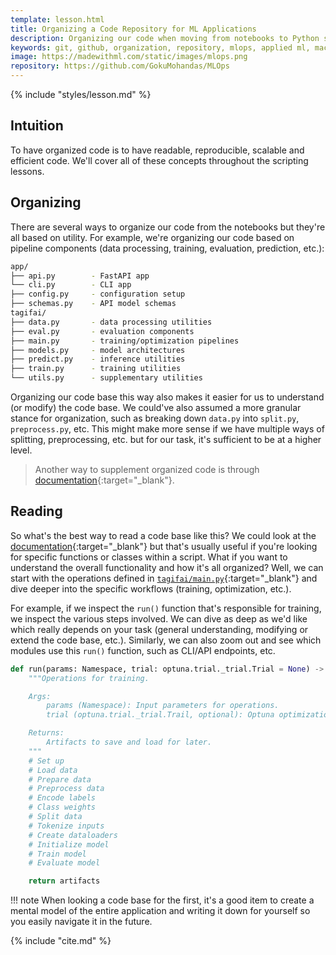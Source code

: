 ```yaml
---
template: lesson.html
title: Organizing a Code Repository for ML Applications
description: Organizing our code when moving from notebooks to Python scripts.
keywords: git, github, organization, repository, mlops, applied ml, machine learning, ml in production, machine learning in production, applied machine learning
image: https://madewithml.com/static/images/mlops.png
repository: https://github.com/GokuMohandas/MLOps
---
```


{% include "styles/lesson.md" %}

## Intuition

To have organized code is to have readable, reproducible, scalable and efficient code. We'll cover all of these concepts throughout the scripting lessons.

## Organizing
There are several ways to organize our code from the notebooks but they're all based on utility. For example, we're organizing our code based on pipeline components (data processing, training, evaluation, prediction, etc.):

```bash linenums="1"
app/
├── api.py        - FastAPI app
└── cli.py        - CLI app
├── config.py     - configuration setup
├── schemas.py    - API model schemas
tagifai/
├── data.py       - data processing utilities
├── eval.py       - evaluation components
├── main.py       - training/optimization pipelines
├── models.py     - model architectures
├── predict.py    - inference utilities
├── train.py      - training utilities
└── utils.py      - supplementary utilities
```

Organizing our code base this way also makes it easier for us to understand (or modify) the code base. We could've also assumed a more granular stance for organization, such as breaking down `data.py` into `split.py`, `preprocess.py`, etc. This might make more sense if we have multiple ways of splitting, preprocessing, etc. but for our task, it's sufficient to be at a higher level.

> Another way to supplement organized code is through [documentation](documentation.md){:target="_blank"}.

## Reading
So what's the best way to read a code base like this? We could look at the [documentation](https://gokumohandas.github.io/MLOps/){:target="_blank"} but that's usually useful if you're looking for specific functions or classes within a script. What if you want to understand the overall functionality and how it's all organized? Well, we can start with the operations defined in [`tagifai/main.py`](https://github.com/GokuMohandas/MLOps/blob/main/tagifai/main.py){:target="_blank"} and dive deeper into the specific workflows (training, optimization, etc.).

For example, if we inspect the `run()` function that's responsible for training, we inspect the various steps involved. We can dive as deep as we'd like which really depends on your task (general understanding, modifying or extend the code base, etc.). Similarly, we can also zoom out and see which modules use this `run()` function, such as CLI/API endpoints, etc.

```python linenums="1"
def run(params: Namespace, trial: optuna.trial._trial.Trial = None) -> Dict:
    """Operations for training.

    Args:
        params (Namespace): Input parameters for operations.
        trial (optuna.trial._trial.Trail, optional): Optuna optimization trial. Defaults to None.

    Returns:
        Artifacts to save and load for later.
    """
    # Set up
    # Load data
    # Prepare data
    # Preprocess data
    # Encode labels
    # Class weights
    # Split data
    # Tokenize inputs
    # Create dataloaders
    # Initialize model
    # Train model
    # Evaluate model

    return artifacts
```

!!! note
    When looking a code base for the first, it's a good item to create a mental model of the entire application and writing it down for yourself so you easily navigate it in the future.

<!-- Citation -->
{% include "cite.md" %}
